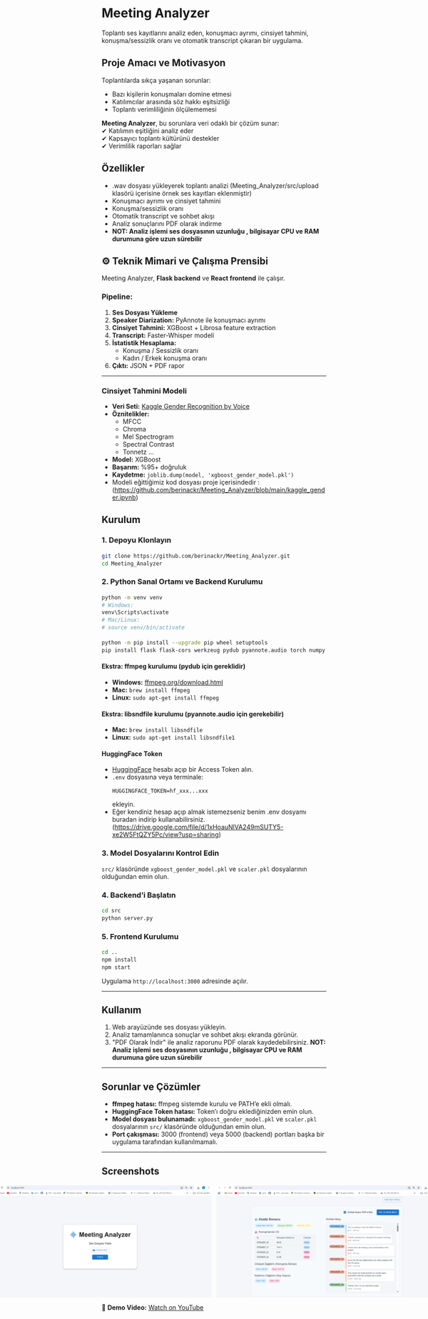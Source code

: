 # Meeting Analyzer

Toplantı ses kayıtlarını analiz eden, konuşmacı ayrımı, cinsiyet tahmini, konuşma/sessizlik oranı ve otomatik transcript çıkaran bir uygulama.

## Proje Amacı ve Motivasyon

Toplantılarda sıkça yaşanan sorunlar:
- Bazı kişilerin konuşmaları domine etmesi  
- Katılımcılar arasında söz hakkı eşitsizliği  
- Toplantı verimliliğinin ölçülememesi  

**Meeting Analyzer**, bu sorunlara veri odaklı bir çözüm sunar:  
✔ Katılımın eşitliğini analiz eder  
✔ Kapsayıcı toplantı kültürünü destekler  
✔ Verimlilik raporları sağlar  

## Özellikler

- .wav dosyası yükleyerek toplantı analizi (Meeting_Analyzer/src/upload  klasörü içerisine örnek ses kayıtları eklenmiştir)
- Konuşmacı ayrımı ve cinsiyet tahmini
- Konuşma/sessizlik oranı
- Otomatik transcript ve sohbet akışı
- Analiz sonuçlarını PDF olarak indirme
- **NOT: Analiz işlemi ses dosyasının uzunluğu , bilgisayar CPU ve RAM durumuna göre uzun sürebilir**

## ⚙ Teknik Mimari ve Çalışma Prensibi

Meeting Analyzer, **Flask backend** ve **React frontend** ile çalışır.

### **Pipeline:**
1. **Ses Dosyası Yükleme**  
2. **Speaker Diarization:** PyAnnote ile konuşmacı ayrımı  
3. **Cinsiyet Tahmini:** XGBoost + Librosa feature extraction  
4. **Transcript:** Faster-Whisper modeli  
5. **İstatistik Hesaplama:**  
   - Konuşma / Sessizlik oranı  
   - Kadın / Erkek konuşma oranı  
6. **Çıktı:** JSON + PDF rapor  

---

### Cinsiyet Tahmini Modeli

- **Veri Seti:** [Kaggle Gender Recognition by Voice](https://www.kaggle.com/datasets/murtadhanajim/gender-recognition-by-voiceoriginal/data)  
- **Öznitelikler:**  
  - MFCC  
  - Chroma  
  - Mel Spectrogram  
  - Spectral Contrast  
  - Tonnetz ...
- **Model:** XGBoost  
- **Başarım:** %95+ doğruluk  
- **Kaydetme:** `joblib.dump(model, 'xgboost_gender_model.pkl')`
- Modeli eğittiğimiz kod dosyası proje içerisindedir :(https://github.com/berinackr/Meeting_Analyzer/blob/main/kaggle_gender.ipynb)

## Kurulum

### 1. Depoyu Klonlayın

```bash
git clone https://github.com/berinackr/Meeting_Analyzer.git
cd Meeting_Analyzer
```

### 2. Python Sanal Ortamı ve Backend Kurulumu

```bash
python -m venv venv
# Windows:
venv\Scripts\activate
# Mac/Linux:
# source venv/bin/activate

python -m pip install --upgrade pip wheel setuptools
pip install flask flask-cors werkzeug pydub pyannote.audio torch numpy scikit-learn xgboost joblib faster-whisper soundfile
```

#### Ekstra: ffmpeg kurulumu (pydub için gereklidir)
- **Windows:** [ffmpeg.org/download.html](https://ffmpeg.org/download.html)
- **Mac:** `brew install ffmpeg`
- **Linux:** `sudo apt-get install ffmpeg`

#### Ekstra: libsndfile kurulumu (pyannote.audio için gerekebilir)
- **Mac:** `brew install libsndfile`
- **Linux:** `sudo apt-get install libsndfile1`

#### HuggingFace Token
- [HuggingFace](https://huggingface.co/) hesabı açıp bir Access Token alın.
- `.env` dosyasına veya terminale:
  ```
  HUGGINGFACE_TOKEN=hf_xxx...xxx
  ```
  ekleyin.
- Eğer kendiniz hesap açıp almak istemezseniz benim .env dosyamı buradan indirip kullanabilirsiniz. (https://drive.google.com/file/d/1xHoauNlVA249mSUTY5-xe2W5FtQZY5Pc/view?usp=sharing)

### 3. Model Dosyalarını Kontrol Edin

`src/` klasöründe `xgboost_gender_model.pkl` ve `scaler.pkl` dosyalarının olduğundan emin olun.

### 4. Backend’i Başlatın

```bash
cd src
python server.py
```

### 5. Frontend Kurulumu

```bash
cd ..
npm install
npm start
```

Uygulama `http://localhost:3000` adresinde açılır.

---

## Kullanım

1. Web arayüzünde ses dosyası yükleyin.
2. Analiz tamamlanınca sonuçlar ve sohbet akışı ekranda görünür.
3. "PDF Olarak İndir" ile analiz raporunu PDF olarak kaydedebilirsiniz.
**NOT: Analiz işlemi ses dosyasının uzunluğu , bilgisayar CPU ve RAM durumuna göre uzun sürebilir**
---

## Sorunlar ve Çözümler

- **ffmpeg hatası:** ffmpeg sistemde kurulu ve PATH’e ekli olmalı.
- **HuggingFace Token hatası:** Token’ı doğru eklediğinizden emin olun.
- **Model dosyası bulunamadı:** `xgboost_gender_model.pkl` ve `scaler.pkl` dosyalarının `src/` klasöründe olduğundan emin olun.
- **Port çakışması:** 3000 (frontend) veya 5000 (backend) portları başka bir uygulama tarafından kullanılmamalı.

---
## Screenshots

<div style="display: flex; gap: 10px; justify-content: center;">
  <img src="screenshots/home.png" alt="home" width="500" />
  <img src="screenshots/analiz.png" alt="analiz" width="500" />
</div>

🎥 **Demo Video:** [Watch on YouTube](https://youtu.be/gqyuyLLWMAY)
